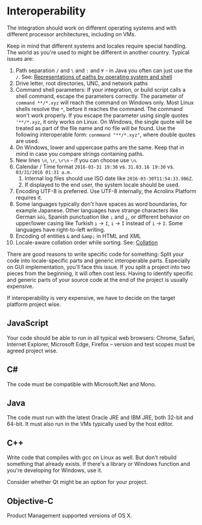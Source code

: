 # Interoperability

The integration should work on different operating systems and with different processor architectures, including on VMs.

Keep in mind that different systems and locales require special handling.
The world as you're used to might be different in another country. Typical issues are:

1. Path separation `/` and `\` and `:` and `¥` - in Java you often can just use the `/`.
   See: [Representations of paths by operating system and shell](https://en.wikipedia.org/wiki/Path_%28computing%29#Representations_of_paths_by_operating_system_and_shell)
2. Drive letter, root directories, UNC, and network paths
3. Command shell parameters: If your integration, or build script calls a shell command, escape the parameters correctly.
   The parameter of `command **/*.xyz` will reach the command on Windows only.
   Most Linux shells resolve the `*`, before it reaches the command. The command won't work properly.
   If you escape the parameter using single quotes `'**/*.xyz`, it only works on Linux.
   On Windows, the single quote will be treated as part of the file name and no file will be found.
   Use the following interoperable form: `conmmand "**/*.xyz"`, where double quotes are used.
4. On Windows, lower and uppercase paths are the same. Keep that in mind in case you compare strings containing paths.
5. New lines `\n`, `\r`, `\r\n` - if you can choose use `\n`.
6. Calendar / Time format `2016-03-31 19:30` vs. `31.03.16 19:30` vs. `03/31/2016 01:31 a.m.`
    1. Internal log files should use ISO date like `2016-03-30T11:54:33.986Z`.
    2. If displayed to the end user, the system locale should be used.
7. Encoding UTF-8 is preferred. Use UTF-8 internally, the Acrolinx Platform requires it.
8. Some languages typically don't have spaces as word boundaries, for example Japanese.
   Other languages have strange characters like German `äöü`,
   Spanish punctuation like `¡` and `¿`,
   or different behavior on upper/lower casing like Turkish `ı` → `I`, `i` → `İ` instead of `i` → `I`.
   Some languages have right-to-left writing.
9. Encoding of entities `&`  and `&amp;` in HTML and XML
10. Locale-aware collation order while sorting.
   See: [Collation](https://en.wikipedia.org/wiki/Collation)

There are good reasons to write specific code for something:
Split your code into locale-specific parts and generic interoperable parts.
Especially on GUI implementation, you'll face this issue.
If you split a project into two pieces from the beginning, it will often cost less.
Having to identify specific and generic parts of your source code at the end of the project is usually expensive.

If interoperability is very expensive, we have to decide on the target platform project wise.

## JavaScript

Your code should be able to run in all typical web browsers:
Chrome, Safari, Internet Explorer, Microsoft Edge, Firefox – version and test scopes must be agreed project wise.

## C\#

The code must be compatible with Microsoft.Net and Mono.

## Java

The code must run with the latest Oracle JRE and IBM JRE, both 32-bit and 64-bit.
It must also run in the VMs typically used by the host editor.

## C++

Write code that compiles with gcc on Linux as well. But don't rebuild something that already exists.
If there's a library or Windows function and you're developing for Windows, use it.

Consider whether Qt might be an option for your project.

## Objective-C

Product Management supported versions of OS X.
